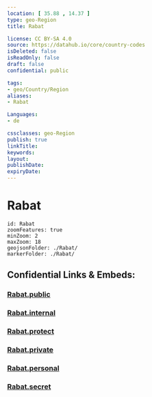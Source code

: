 ```yaml
---
location: [ 35.88 , 14.37 ] 
type: geo-Region
title: Rabat

license: CC BY-SA 4.0
source: https://datahub.io/core/country-codes
isDeleted: false
isReadOnly: false
draft: false
confidential: public

tags:
- geo/Country/Region
aliases:
- Rabat

Languages:
- de

cssclasses: geo-Region
publish: true
linkTitle: 
keywords: 
layout: 
publishDate: 
expiryDate: 
---
```


# Rabat

```leaflet
id: Rabat
zoomFeatures: true 
minZoom: 2 
maxZoom: 18
geojsonFolder: ./Rabat/
markerFolder: ./Rabat/
```


## Confidential Links & Embeds: 

### [Rabat.public](/_public/\Earth\Continent\Europe\Europe~South\Malta\Regions~Malta\Tramuntana\counties~TramuntanaRabat.public.md) 

### [Rabat.internal](/_internal/\Earth\Continent\Europe\Europe~South\Malta\Regions~Malta\Tramuntana\counties~TramuntanaRabat.internal.md) 

### [Rabat.protect](/_protect/\Earth\Continent\Europe\Europe~South\Malta\Regions~Malta\Tramuntana\counties~TramuntanaRabat.protect.md) 

### [Rabat.private](/_private/\Earth\Continent\Europe\Europe~South\Malta\Regions~Malta\Tramuntana\counties~TramuntanaRabat.private.md) 

### [Rabat.personal](/_personal/\Earth\Continent\Europe\Europe~South\Malta\Regions~Malta\Tramuntana\counties~TramuntanaRabat.personal.md) 

### [Rabat.secret](/_secret/\Earth\Continent\Europe\Europe~South\Malta\Regions~Malta\Tramuntana\counties~TramuntanaRabat.secret.md)

